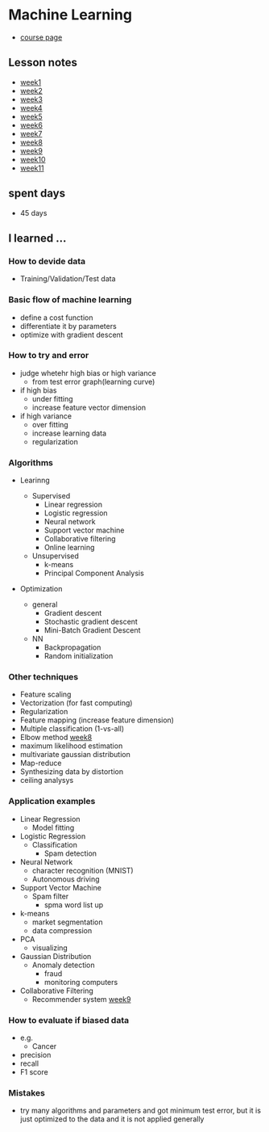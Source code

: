 # Machine Learning

* [course page](https://www.coursera.org/learn/machine-learning/home/welcome)

## Lesson notes

* [week1](https://github.com/peroon/coursela/tree/master/machine_learning/week1)
* [week2](https://github.com/peroon/coursela/tree/master/machine_learning/week2)
* [week3](https://github.com/peroon/coursela/tree/master/machine_learning/week3)
* [week4](https://github.com/peroon/coursela/tree/master/machine_learning/week4)
* [week5](https://github.com/peroon/coursela/tree/master/machine_learning/week5)
* [week6](https://github.com/peroon/coursela/tree/master/machine_learning/week6)
* [week7](https://github.com/peroon/coursela/tree/master/machine_learning/week7)
* [week8](https://github.com/peroon/coursela/tree/master/machine_learning/week8)
* [week9](https://github.com/peroon/coursela/tree/master/machine_learning/week9)
* [week10](https://github.com/peroon/coursela/tree/master/machine_learning/week10)
* [week11](https://github.com/peroon/coursela/tree/master/machine_learning/week11)


## spent days

* 45 days

## I learned ...


### How to devide data

* Training/Validation/Test data

### Basic flow of machine learning

* define a cost function
* differentiate it by parameters
* optimize with gradient descent

### How to try and error

* judge whetehr high bias or high variance
	* from test error graph(learning curve)
* if high bias
	* under fitting
	* increase feature vector dimension
* if high variance
	* over fitting
	* increase learning data
	* regularization

### Algorithms

* Learinng
	* Supervised
		* Linear regression
		* Logistic regression
		* Neural network
		* Support vector machine
		* Collaborative filtering
		* Online learning 
	* Unsupervised
		* k-means
		* Principal Component Analysis

* Optimization
	* general
		* Gradient descent
		* Stochastic gradient descent
		* Mini-Batch Gradient Descent
	* NN
		* Backpropagation
		* Random initialization
	
### Other techniques

* Feature scaling
* Vectorization (for fast computing)
* Regularization
* Feature mapping (increase feature dimension)
* Multiple classification (1-vs-all)
* Elbow method [week8](https://github.com/peroon/coursela/tree/master/machine_learning/week8)
* maximum likelihood estimation
* multivariate gaussian distribution
* Map-reduce
* Synthesizing data by distortion
* ceiling analysys

### Application examples

* Linear Regression
	* Model fitting
* Logistic Regression
	* Classification
		* Spam detection
* Neural Network
	* character recognition (MNIST)
	* Autonomous driving
* Support Vector Machine
	* Spam filter
		* spma word list up
* k-means
	* market segmentation
	* data compression
* PCA
	* visualizing
* Gaussian Distribution
	* Anomaly detection
		* fraud
		* monitoring computers
* Collaborative Filtering
	* Recommender system [week9](https://github.com/peroon/coursela/tree/master/machine_learning/week9)
	
### How to evaluate if biased data

* e.g. 
	* Cancer
* precision
* recall 
* F1 score

### Mistakes

* try many algorithms and parameters and got minimum test error, but it is just optimized to the data and it is not applied generally